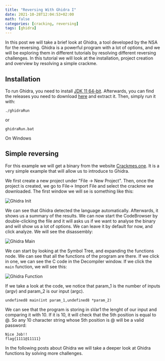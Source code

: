 ```yaml
---
title: "Reversing With Ghidra I"
date: 2021-10-28T12:04:53+02:00
math: false
categories: [cracking, reversing]
tags: [ghidra]
---
```




In this post we will take a brief look at Ghidra, a tool developed by the NSA for the reversing. Ghidra is a powerful program with a lot of options, and we will be exploring them in different tutorials by resolving different reversing challenges. In this tutorial we will look at the installation, project creation and overview by resolving a simple crackme.

## Installation

To run Ghidra, you need to install [JDK 11 64-bit](https://adoptium.net/releases.html?variant=openjdk11&jvmVariant=hotspot).
Afterwards, you can find the releases you need to download [here](https://github.com/NationalSecurityAgency/ghidra/releases) and extract it. Then, simply run it 
with:

` ./ghidraRun `

or 

`ghidraRun.bat`

On Windows

## Simple reversing

For this example we will get a binary from the website [Crackmes.one](https://crackmes.one/crackme/5b8a37a433c5d45fc286ad83). It is a very simple example that will allow us to introduce to Ghidra.

We first create a new project under "File -> New Project". Then, once the project is created, we go to File-> Import File and select the crackme we downloaded. The first window we will se is something like this:

![Ghidra Init](/images/menu_init_ghidra.PNG)

We can see that Ghidra detected the language automatically. Afterwards, it shows us a summary of the results. We can now start the CodeBrowser by double-clicking the file and it will asks us if we want to analyse the binary and will show us a lot of options. We can leave it by default for now, and click analyze. We will see the disassembly:

![Ghidra Main](/images/ghidra_main.PNG)

We can start by looking at the Symbol Tree, and expanding the functions node. We can see that all the functions of the program are there. If we click in one, we can see the C code in the Decompiler window. If we click the `main` function, we will see this:

 ![Ghidra Function](/images/main_function_ghidra.PNG)


If we take a look at the code, we notice that param_1 is the number of inputs (argv) and param_2 is our input (argc). 

```
undefined8 main(int param_1,undefined8 *param_2)
```

We can see that the program is storing in sVar1 the lenght of our input and comparing it with 10. If it is 10, it will check that the 5th position is equal to @. So any 10 character string whose 5th position is @ will be a valid password:

```
Nice Job!!
flag{1111@11111}
```

In the following posts about Ghidra we will take a deeper look at Ghidra functions by solving more challenges. 